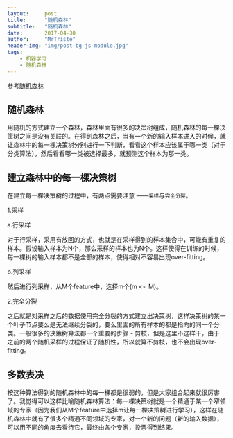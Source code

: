 ```yaml
---
layout:     post
title:      "随机森林"
subtitle:   "随机森林"
date:       2017-04-30
author:     "MrTriste"
header-img: "img/post-bg-js-module.jpg"
tags:
    - 机器学习
    - 随机森林
---
```


参考[随机森林](http://www.cnblogs.com/LeftNotEasy/archive/2011/03/07/random-forest-and-gbdt.html)

## 随机森林

用随机的方式建立一个森林，森林里面有很多的决策树组成，随机森林的每一棵决策树之间是没有关联的。在得到森林之后，当有一个新的输入样本进入的时候，就让森林中的每一棵决策树分别进行一下判断，看看这个样本应该属于哪一类（对于分类算法），然后看看哪一类被选择最多，就预测这个样本为那一类。



## 建立森林中的每一棵决策树

在建立每一棵决策树的过程中，有两点需要注意 ——```采样```与```完全分裂```。

1.采样

  a.行采样

对于行采样，采用有放回的方式，也就是在采样得到的样本集合中，可能有重复的样本。假设输入样本为N个，那么采样的样本也为N个。这样使得在训练的时候，每一棵树的输入样本都不是全部的样本，使得相对不容易出现over-fitting。

  b.列采样

然后进行列采样，从M个feature中，选择m个(m << M)。

2.完全分裂

之后就是对采样之后的数据使用完全分裂的方式建立出决策树，这样决策树的某一个叶子节点要么是无法继续分裂的，要么里面的所有样本的都是指向的同一个分类。一般很多的决策树算法都一个重要的步骤 - 剪枝，但是这里不这样干，由于之前的两个随机采样的过程保证了随机性，所以就算不剪枝，也不会出现over-fitting。



## 多数表决

按这种算法得到的随机森林中的每一棵都是很弱的，但是大家组合起来就很厉害了。我觉得可以这样比喻随机森林算法：每一棵决策树就是一个精通于某一个窄领域的专家（因为我们从M个feature中选择m让每一棵决策树进行学习），这样在随机森林中就有了很多个精通不同领域的专家，对一个新的问题（新的输入数据），可以用不同的角度去看待它，最终由各个专家，投票得到结果。